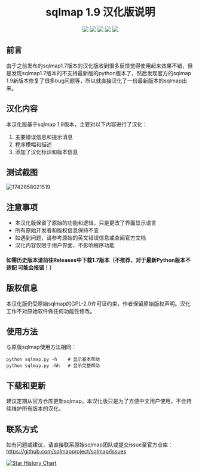 <p align="center">
  <h1 align="center">sqlmap 1.9 汉化版说明</h1>
</p>

<p align="center">
<a href="https://www.hackersafe.cn/" target='_blank'><img src="https://img.shields.io/badge/%E5%AE%98%E6%96%B9%E7%BD%91%E7%AB%99-%E7%82%B9%E5%87%BB%E6%89%93%E5%BC%80style=square"></a>
<a href="https://github.com/BugFor-Pings/CN_sqlmap/releases/"><img src="https://img.shields.io/github/release/BugFor-Pings/CN_Sqlmap?label=%E6%9C%80%E6%96%B0%E7%89%88%E6%9C%AC&style=square"></a>
<a href="https://github.com/BugFor-Pings/CN_Sqlmap/releases"><img src="https://img.shields.io/github/downloads/BugFor-Pings/CN_Sqlmap/total?label=%E4%B8%8B%E8%BD%BD%E6%AC%A1%E6%95%B0&style=square"></a>
<a href="https://github.com/BugFor-Pings/CN_Sqlmap/issues"><img src="https://img.shields.io/github/issues-raw/BugFor-Pings/CN_Sqlmap?label=%E9%97%AE%E9%A2%98%E5%8F%8D%E9%A6%88&style=square"></a>
<a href="https://github.com/BugFor-Pings/CN_Sqlmap/discussions"><img src="https://img.shields.io/github/stars/BugFor-Pings/CN_Sqlmap?label=%E7%82%B9%E8%B5%9E%E6%98%9F%E6%98%9F&style=square"></a>
</p>

## 前言

由于之前发布的sqlmap1.7版本的汉化版收到很多反馈觉得使用起来效果不错，但是发现sqlmap1.7版本的不支持最新版的python版本了，然后发现官方的sqlmap 1.9新版本修复了很多bug问题等，所以就直接汉化了一份最新版本的sqlmap出来。

## 汉化内容

本汉化版基于sqlmap 1.9版本，主要对以下内容进行了汉化：

1. 主要错误信息和提示消息
2. 程序横幅和描述
3. 添加了汉化标识和版本信息


## 测试截图

![1742858021519](https://github.com/user-attachments/assets/e7f96942-5914-4f3e-b263-cc239d076482)

## 注意事项

- 本汉化版保留了原始的功能和逻辑，只是更改了界面显示语言
- 所有原始开发者和版权信息保持不变
- 如遇到问题，请参考原始的英文错误信息或查阅官方文档
- 汉化内容仅限于用户界面，不影响程序功能


#### 如需历史版本请前往Releases中下载1.7版本（不推荐，对于最新Python版本不适配  可能会报错！）

## 版权信息

本汉化版仍受原始sqlmap的GPL-2.0许可证约束，作者保留原始版权声明。汉化工作不对原始软件做任何功能性修改。

## 使用方法

与原版sqlmap使用方法相同：


```
python sqlmap.py -h    # 显示基本帮助
python sqlmap.py -hh   # 显示完整帮助
```

## 下载和更新

建议定期从官方仓库更新sqlmap，本汉化版只是为了方便中文用户使用，不会持续维护所有版本的汉化。

## 联系方式

如有问题或建议，请直接联系原始sqlmap团队或提交issue至官方仓库：https://github.com/sqlmapproject/sqlmap/issues 


[![Star History Chart](https://api.star-history.com/svg?repos=BugFor-Pings/CN_Sqlmap&type=Date)](https://star-history.com/#BugFor-Pings/CN_Sqlmap&Date)
